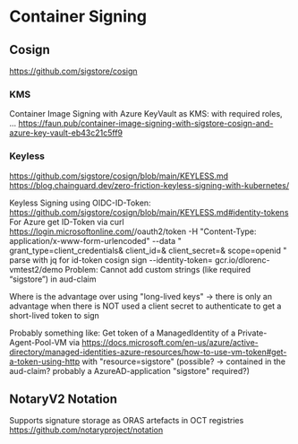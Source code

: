 # Container Signing

## Cosign

https://github.com/sigstore/cosign

### KMS
Container Image Signing with Azure KeyVault as KMS:
with required roles, ...
https://faun.pub/container-image-signing-with-sigstore-cosign-and-azure-key-vault-eb43c21c5ff9 

### Keyless
https://github.com/sigstore/cosign/blob/main/KEYLESS.md 
https://blog.chainguard.dev/zero-friction-keyless-signing-with-kubernetes/

Keyless Signing using OIDC-ID-Token: https://github.com/sigstore/cosign/blob/main/KEYLESS.md#identity-tokens 
For Azure get ID-Token via 
curl https://login.microsoftonline.com/<tenant-ID>/oauth2/token 
	-H "Content-Type: application/x-www-form-urlencoded" 
	--data
	"
		grant_type=client_credentials&
		client_id=<Client ID>&
		client_secret=<Client Secret>&
		scope=openid
	"
parse with jq for id-token
cosign sign --identity-token=<token> gcr.io/dlorenc-vmtest2/demo
Problem: Cannot add custom strings (like required “sigstore”) in aud-claim

Where is the advantage over using "long-lived keys" -> there is only an advantage when there is NOT used a client secret to authenticate to get a short-lived token to sign

Probably something like:
Get token of a ManagedIdentity of a Private-Agent-Pool-VM via <https://docs.microsoft.com/en-us/azure/active-directory/managed-identities-azure-resources/how-to-use-vm-token#get-a-token-using-http> with "resource=sigstore" (possible? -> contained in the aud-claim? probably a AzureAD-application "sigstore" required?)



## NotaryV2 Notation

Supports signature storage as ORAS artefacts in OCT registries
<https://github.com/notaryproject/notation>